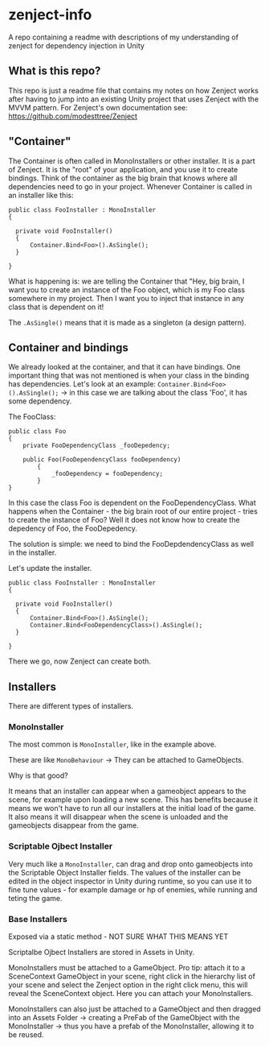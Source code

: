 # zenject-info
A repo containing a readme with descriptions of my understanding of zenject for dependency injection in Unity

## What is this repo?
This repo is just a readme file that contains my notes on how Zenject works after having to jump into an existing Unity project that uses Zenject with the MVVM pattern.
For Zenject's own documentation see: https://github.com/modesttree/Zenject

## "Container"
The Container is often called in MonoInstallers or other installer. It is a part of Zenject. It is the "root" of your application, and you use it to create bindings.
Think of the container as the big brain that knows where all dependencies need to go in your project. Whenever Container is called in an installer like this:

```
public class FooInstaller : MonoInstaller
{

  private void FooInstaller()
  {
      Container.Bind<Foo>().AsSingle();
  }

}
```

What is happening is: we are telling the Container that "Hey, big brain, I want you to create an instance of the Foo object, which is my Foo class somewhere in my project. Then I want you to inject that instance in any class that is dependent on it!

The ```.AsSingle()``` means that it is made as a singleton (a design pattern). 


## Container and bindings
We already looked at the container, and that it can have bindings.
One important thing that was not mentioned is when your class in the binding has dependencies.
Let's look at an example: ```Container.Bind<Foo>().AsSingle();``` -> in this case we are talking about the class 'Foo', it has some dependency.

The FooClass:
```
public class Foo
{
    private FooDependencyClass _fooDepedency;

    public Foo(FooDependencyClass fooDependency)
        {
            _fooDependency = fooDependency;
        }
}
```

In this case the class Foo is dependent on the FooDependencyClass.
What happens when the Container - the big brain root of our entire project - tries to create the instance of Foo?
Well it does not know how to create the depedency of Foo, the FooDepedency. 

The solution is simple: we need to bind the FooDepdendencyClass as well in the installer.

Let's update the installer.

```
public class FooInstaller : MonoInstaller
{

  private void FooInstaller()
  {
      Container.Bind<Foo>().AsSingle();
      Container.Bind<FooDependencyClass>().AsSingle();
  }

}
```

There we go, now Zenject can create both.


## Installers
There are different types of installers.

### MonoInstaller
The most common is ```MonoInstaller```, like in the example above.

These are like ```MonoBehaviour``` -> They can be attached to GameObjects.

Why is that good?

It means that an installer can appear when a gameobject appears to the scene, for example upon loading a new scene. This has benefits because it means we won't have to run all our installers at the initial load of the game. It also means it will disappear when the scene is unloaded and the gameobjects disappear from the game.

### Scriptable Ojbect Installer
Very much like a ```MonoInstaller```, can drag and drop onto gameobjects into the Scriptable Object Installer fields. The values of the installer can be edited in the object inspector in Unity during runtime, so you can use it to fine tune values - for example damage or hp of enemies, while running and teting the game. 

### Base Installers
Exposed via a static method - NOT SURE WHAT THIS MEANS YET

Scriptalbe Ojbect Installers are stored in Assets in Unity.

MonoInstallers must be attached to a GameObject. Pro tip: attach it to a SceneContext GameObject in your scene, right click in the hierarchy list of your scene and select the Zenject option in the right click menu, this will reveal the SceneContext object. Here you can attach your MonoInstallers.

MonoInstallers can also just be attached to a GameObject and then dragged into an Assets Folder -> creating a PreFab of the GameObject with the MonoInstaller -> thus you have a prefab of the MonoInstaller, allowing it to be reused.
